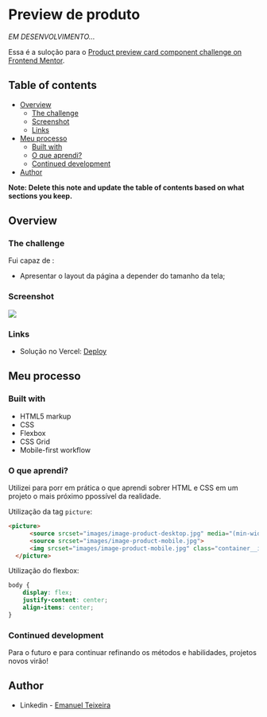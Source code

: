 # Preview de produto

*EM DESENVOLVIMENTO...*

Essa é a suloção para o  [Product preview card component challenge on Frontend Mentor](https://www.frontendmentor.io/challenges/product-preview-card-component-GO7UmttRfa).  

## Table of contents

- [Overview](#overview)
  - [The challenge](#the-challenge)
  - [Screenshot](#screenshot)
  - [Links](#links)
- [Meu processo](#meu-processo)
  - [Built with](#built-with)
  - [O que aprendi?](#o-que-aprendi)
  - [Continued development](#continued-development)
- [Author](#author)

**Note: Delete this note and update the table of contents based on what sections you keep.**

## Overview

### The challenge

Fui capaz de :

- Apresentar o layout da página a depender do tamanho da tela;

### Screenshot

![](https://github.com/Emanuelmts/preview-produto/assets/44686829/b5b99d92-a64f-4367-9104-96a11856cb6d)


### Links

- Solução no Vercel: [Deploy]([https://your-live-site-url.com](https://preview-produto-l2dcsst2a-emanuelmts.vercel.app/))

## Meu processo

### Built with

- HTML5 markup
- CSS 
- Flexbox
- CSS Grid
- Mobile-first workflow


### O que aprendi?

Utilizei para porr em prática o que aprendi sobrer HTML e CSS em um projeto o mais próximo ppossível da realidade.

Utilização da tag `picture`:

```html
<picture>
      <source srcset="images/image-product-desktop.jpg" media="(min-width: 1440px)">
      <source srcset="images/image-product-mobile.jpg">
      <img srcset="images/image-product-mobile.jpg" class="container__imagem__foto">
  </picture>
```
Utilização do flexbox:
```css
body {
    display: flex;
    justify-content: center;
    align-items: center;
}
```

### Continued development

Para o futuro e para continuar refinando os métodos e habilidades, projetos novos virão!


## Author

- Linkedin - [Emanuel Teixeira](https://www.linkedin.com/in/emanuelct/)
